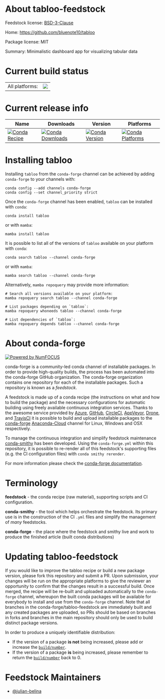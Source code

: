 About tabloo-feedstock
======================

Feedstock license: [BSD-3-Clause](https://github.com/conda-forge/tabloo-feedstock/blob/main/LICENSE.txt)

Home: https://github.com/bluenote10/tabloo

Package license: MIT

Summary: Minimalistic dashboard app for visualizing tabular data

Current build status
====================


<table><tr><td>All platforms:</td>
    <td>
      <a href="https://dev.azure.com/conda-forge/feedstock-builds/_build/latest?definitionId=19609&branchName=main">
        <img src="https://dev.azure.com/conda-forge/feedstock-builds/_apis/build/status/tabloo-feedstock?branchName=main">
      </a>
    </td>
  </tr>
</table>

Current release info
====================

| Name | Downloads | Version | Platforms |
| --- | --- | --- | --- |
| [![Conda Recipe](https://img.shields.io/badge/recipe-tabloo-green.svg)](https://anaconda.org/conda-forge/tabloo) | [![Conda Downloads](https://img.shields.io/conda/dn/conda-forge/tabloo.svg)](https://anaconda.org/conda-forge/tabloo) | [![Conda Version](https://img.shields.io/conda/vn/conda-forge/tabloo.svg)](https://anaconda.org/conda-forge/tabloo) | [![Conda Platforms](https://img.shields.io/conda/pn/conda-forge/tabloo.svg)](https://anaconda.org/conda-forge/tabloo) |

Installing tabloo
=================

Installing `tabloo` from the `conda-forge` channel can be achieved by adding `conda-forge` to your channels with:

```
conda config --add channels conda-forge
conda config --set channel_priority strict
```

Once the `conda-forge` channel has been enabled, `tabloo` can be installed with `conda`:

```
conda install tabloo
```

or with `mamba`:

```
mamba install tabloo
```

It is possible to list all of the versions of `tabloo` available on your platform with `conda`:

```
conda search tabloo --channel conda-forge
```

or with `mamba`:

```
mamba search tabloo --channel conda-forge
```

Alternatively, `mamba repoquery` may provide more information:

```
# Search all versions available on your platform:
mamba repoquery search tabloo --channel conda-forge

# List packages depending on `tabloo`:
mamba repoquery whoneeds tabloo --channel conda-forge

# List dependencies of `tabloo`:
mamba repoquery depends tabloo --channel conda-forge
```


About conda-forge
=================

[![Powered by
NumFOCUS](https://img.shields.io/badge/powered%20by-NumFOCUS-orange.svg?style=flat&colorA=E1523D&colorB=007D8A)](https://numfocus.org)

conda-forge is a community-led conda channel of installable packages.
In order to provide high-quality builds, the process has been automated into the
conda-forge GitHub organization. The conda-forge organization contains one repository
for each of the installable packages. Such a repository is known as a *feedstock*.

A feedstock is made up of a conda recipe (the instructions on what and how to build
the package) and the necessary configurations for automatic building using freely
available continuous integration services. Thanks to the awesome service provided by
[Azure](https://azure.microsoft.com/en-us/services/devops/), [GitHub](https://github.com/),
[CircleCI](https://circleci.com/), [AppVeyor](https://www.appveyor.com/),
[Drone](https://cloud.drone.io/welcome), and [TravisCI](https://travis-ci.com/)
it is possible to build and upload installable packages to the
[conda-forge](https://anaconda.org/conda-forge) [Anaconda-Cloud](https://anaconda.org/)
channel for Linux, Windows and OSX respectively.

To manage the continuous integration and simplify feedstock maintenance
[conda-smithy](https://github.com/conda-forge/conda-smithy) has been developed.
Using the ``conda-forge.yml`` within this repository, it is possible to re-render all of
this feedstock's supporting files (e.g. the CI configuration files) with ``conda smithy rerender``.

For more information please check the [conda-forge documentation](https://conda-forge.org/docs/).

Terminology
===========

**feedstock** - the conda recipe (raw material), supporting scripts and CI configuration.

**conda-smithy** - the tool which helps orchestrate the feedstock.
                   Its primary use is in the construction of the CI ``.yml`` files
                   and simplify the management of *many* feedstocks.

**conda-forge** - the place where the feedstock and smithy live and work to
                  produce the finished article (built conda distributions)


Updating tabloo-feedstock
=========================

If you would like to improve the tabloo recipe or build a new
package version, please fork this repository and submit a PR. Upon submission,
your changes will be run on the appropriate platforms to give the reviewer an
opportunity to confirm that the changes result in a successful build. Once
merged, the recipe will be re-built and uploaded automatically to the
`conda-forge` channel, whereupon the built conda packages will be available for
everybody to install and use from the `conda-forge` channel.
Note that all branches in the conda-forge/tabloo-feedstock are
immediately built and any created packages are uploaded, so PRs should be based
on branches in forks and branches in the main repository should only be used to
build distinct package versions.

In order to produce a uniquely identifiable distribution:
 * If the version of a package **is not** being increased, please add or increase
   the [``build/number``](https://docs.conda.io/projects/conda-build/en/latest/resources/define-metadata.html#build-number-and-string).
 * If the version of a package **is** being increased, please remember to return
   the [``build/number``](https://docs.conda.io/projects/conda-build/en/latest/resources/define-metadata.html#build-number-and-string)
   back to 0.

Feedstock Maintainers
=====================

* [@julian-belina](https://github.com/julian-belina/)

